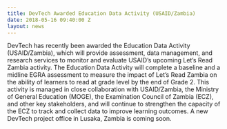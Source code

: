 ```yaml
---
title: DevTech Awarded Education Data Activity (USAID/Zambia)
date: 2018-05-16 09:40:00 Z
layout: news
---
```


DevTech has recently been awarded the Education Data Activity (USAID/Zambia), which will provide assessment, data management, and research services to monitor and evaluate USAID’s upcoming Let’s Read Zambia activity. The Education Data Activity will complete a baseline and a midline EGRA assessment to measure the impact of Let’s Read Zambia on the ability of learners to read at grade level by the end of Grade 2. This activity is managed in close collaboration with USAID/Zambia, the Ministry of General Education (MOGE), the Examination Council of Zambia (ECZ), and other key stakeholders, and will continue to strengthen the capacity of the ECZ to track and collect data to improve learning outcomes. A new DevTech project office in Lusaka, Zambia is coming soon. 